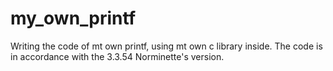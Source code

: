 # my_own_printf
Writing the code of mt own printf, using mt own c library inside.
The code is in accordance with the 3.3.54 Norminette's version.
